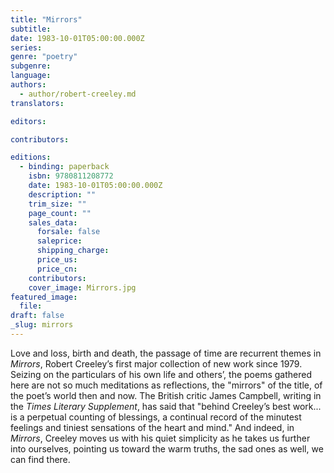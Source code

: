 ```yaml
---
title: "Mirrors"
subtitle:
date: 1983-10-01T05:00:00.000Z
series:
genre: "poetry"
subgenre:
language:
authors:
  - author/robert-creeley.md
translators:

editors:

contributors:

editions:
  - binding: paperback
    isbn: 9780811208772
    date: 1983-10-01T05:00:00.000Z
    description: ""
    trim_size: ""
    page_count: ""
    sales_data:
      forsale: false
      saleprice:
      shipping_charge:
      price_us:
      price_cn:
    contributors:
    cover_image: Mirrors.jpg
featured_image:
  file:
draft: false
_slug: mirrors
---
```


Love and loss, birth and death, the passage of time are recurrent themes in _Mirrors_, Robert Creeley’s first major collection of new work since 1979. Seizing on the particulars of his own life and others’, the poems gathered here are not so much meditations as reflections, the "mirrors" of the title, of the poet’s world then and now. The British critic James Campbell, writing in the _Times Literary Supplement_, has said that "behind Creeley’s best work... is a perpetual counting of blessings, a continual record of the minutest feelings and tiniest sensations of the heart and mind." And indeed, in _Mirrors_, Creeley moves us with his quiet simplicity as he takes us further into ourselves, pointing us toward the warm truths, the sad ones as well, we can find there.

